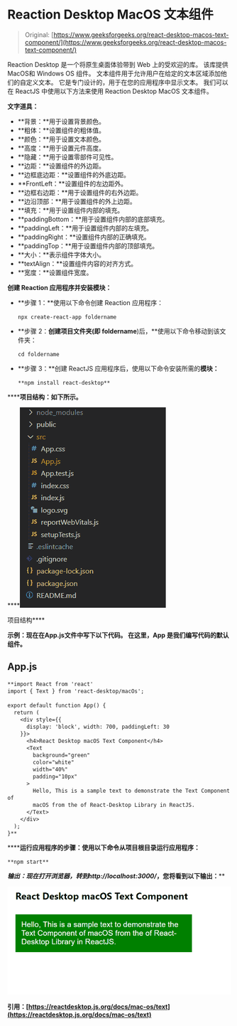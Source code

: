 # Reaction Desktop MacOS 文本组件

> Original: [https://www.geeksforgeeks.org/react-desktop-macos-text-component/](https://www.geeksforgeeks.org/react-desktop-macos-text-component/)

Reaction Desktop 是一个将原生桌面体验带到 Web 上的受欢迎的库。 该库提供MacOS和 Windows OS 组件。 文本组件用于允许用户在给定的文本区域添加他们的自定义文本。 它是专门设计的，用于在您的应用程序中显示文本。 我们可以在 ReactJS 中使用以下方法来使用 Reaction Desktop MacOS 文本组件。

**文字道具：**

*   **背景：**用于设置背景颜色。
*   **粗体：**设置组件的粗体值。
*   **颜色：**用于设置文本颜色。
*   **高度：**用于设置元件高度。
*   **隐藏：**用于设置零部件可见性。
*   **边距：**设置组件的外边距。
*   **边框底边距：**设置组件的外底边距。
*   **FrontLeft：**设置组件的左边距外。
*   **边框右边距：**用于设置组件的右外边距。
*   **边沿顶部：**用于设置组件的外上边距。
*   **填充：**用于设置组件内部的填充。
*   **paddingBottom：**用于设置组件内部的底部填充。
*   **paddingLeft：**用于设置组件内部的左填充。
*   **paddingRight：**设置组件内部的正确填充。
*   **paddingTop：**用于设置组件内部的顶部填充。
*   **大小：**表示组件字体大小。
*   **textAlign：**设置组件内容的对齐方式。
*   **宽度：**设置组件宽度。

**创建 Reaction 应用程序并安装模块：**

*   **步骤 1：**使用以下命令创建 Reaction 应用程序：

    ```
    npx create-react-app foldername
    ```

*   **步骤 2：**创建项目文件夹(即 foldername**)后，**使用以下命令移动到该文件夹：

    ```
    cd foldername
    ```

*   **步骤 3：**创建 ReactJS 应用程序后，使用以下命令安装所需的****模块：****

    ```
    **npm install react-desktop**
    ```

******项目结构：**如下所示。****

****![](img/f04ae0d8b722a9fff0bd9bd138b29c23.png)

项目结构**** 

******示例：**现在在**App.js**文件中写下以下代码。 在这里，App 是我们编写代码的默认组件。****

## ****App.js****

```
**import React from 'react'
import { Text } from 'react-desktop/macOs';

export default function App() {
  return (
    <div style={{
      display: 'block', width: 700, paddingLeft: 30
    }}>
      <h4>React Desktop macOS Text Component</h4>
      <Text
        background="green"
        color="white"
        width="40%"
        padding="10px"
      >
        Hello, This is a sample text to demonstrate the Text Component of 
        macOS from the of React-Desktop Library in ReactJS.
      </Text>
    </div>
  );
}**
```

******运行应用程序的步骤：**使用以下命令从项目根目录运行应用程序：****

```
**npm start**
```

******输出：**现在打开浏览器，转到***http://localhost:3000/***，您将看到以下输出：****

****![](img/5bce4590ae5b5f57a5e1964c18eee7e0.png)****

******引用：**[https://reactdesktop.js.org/docs/mac-os/text](https://reactdesktop.js.org/docs/mac-os/text)****